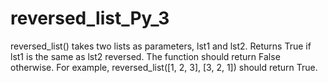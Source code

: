 # reversed_list_Py_3
reversed_list() takes two lists as parameters,  lst1 and lst2. Returns True if lst1 is the same as lst2 reversed. The function should return False otherwise. For example, reversed_list([1, 2, 3], [3, 2, 1]) should return True.
